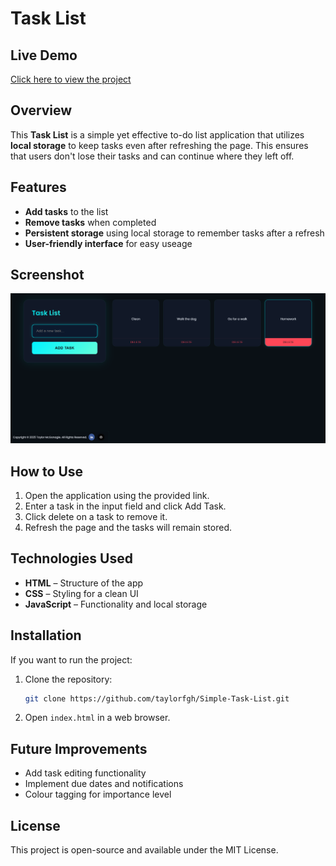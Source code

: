 # Task List

## Live Demo
<a href="https://taylorfgh.github.io/Simple-Task-List/" target="_blank">Click here to view the project</a>


## Overview
This **Task List** is a simple yet effective to-do list application that utilizes **local storage** to keep tasks even after refreshing the page. This ensures that users don't lose their tasks and can continue where they left off.

## Features
- **Add tasks** to the list
- **Remove tasks** when completed
- **Persistent storage** using local storage to remember tasks after a refresh
- **User-friendly interface** for easy useage

## Screenshot

![Task List Screenshot](Preview.png)

## How to Use
1. Open the application using the provided link.
2. Enter a task in the input field and click Add Task.
3. Click delete on a task to remove it.
4. Refresh the page and the tasks will remain stored.

## Technologies Used
- **HTML** – Structure of the app
- **CSS** – Styling for a clean UI
- **JavaScript** – Functionality and local storage 

## Installation
If you want to run the project:
1. Clone the repository:
   ```sh
   git clone https://github.com/taylorfgh/Simple-Task-List.git
   ```
2. Open `index.html` in a web browser.

## Future Improvements
- Add task editing functionality
- Implement due dates and notifications
- Colour tagging for importance level

## License
This project is open-source and available under the MIT License.

